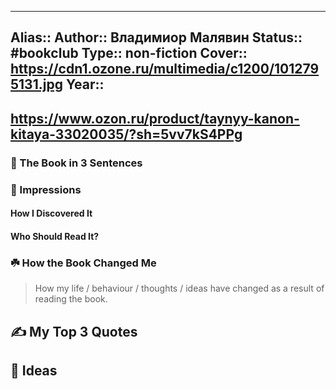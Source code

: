 
---
Alias::
Author:: Владимиор Малявин
Status:: #bookclub 
Type:: non-fiction
Cover:: https://cdn1.ozone.ru/multimedia/c1200/1012795131.jpg
Year::
---
https://www.ozon.ru/product/taynyy-kanon-kitaya-33020035/?sh=5vv7kS4PPg
---

### 🚀 The Book in 3 Sentences

### 🎨 Impressions

#### How I Discovered It

#### Who Should Read It?

### ☘️ How the Book Changed Me

> How my life / behaviour / thoughts / ideas have changed as a result of reading the book.

## ✍️ My Top 3 Quotes

## 📒 Ideas